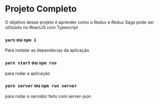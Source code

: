 # Projeto Completo

O objetivo desse projeto é aprender como o Redux e Redux Saga pode ser utilziado no ReactJS com Typescript

### `yarn` ou `npm i`
Para instalar as dependecias da aplicação

### `yarn start` ou `npm run`
para rodar a aplicação

### `yarn server` ou `npm run server`
para rodar o servidor feito com server-json
